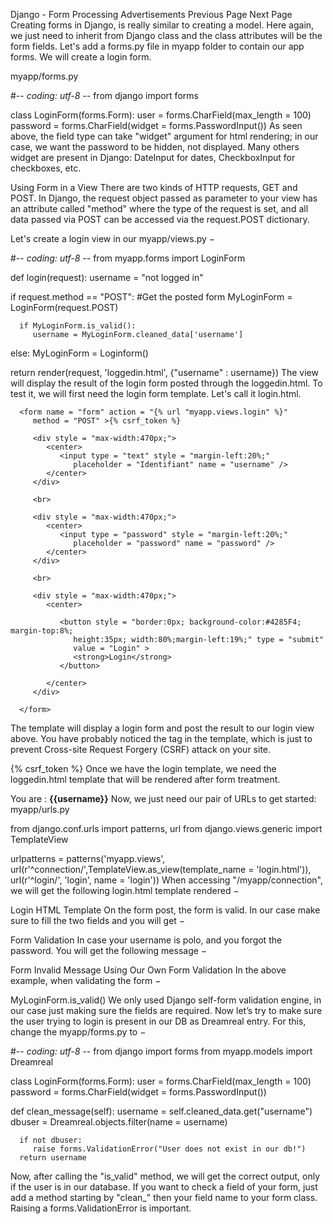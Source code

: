 

Django - Form Processing
Advertisements
 Previous Page Next Page  
Creating forms in Django, is really similar to creating a model. Here again, we just need to inherit from Django class and the class attributes will be the form fields. Let's add a forms.py file in myapp folder to contain our app forms. We will create a login form.

myapp/forms.py

#-*- coding: utf-8 -*-
from django import forms

class LoginForm(forms.Form):
   user = forms.CharField(max_length = 100)
   password = forms.CharField(widget = forms.PasswordInput())
As seen above, the field type can take "widget" argument for html rendering; in our case, we want the password to be hidden, not displayed. Many others widget are present in Django: DateInput for dates, CheckboxInput for checkboxes, etc.

Using Form in a View
There are two kinds of HTTP requests, GET and POST. In Django, the request object passed as parameter to your view has an attribute called "method" where the type of the request is set, and all data passed via POST can be accessed via the request.POST dictionary.

Let's create a login view in our myapp/views.py −

#-*- coding: utf-8 -*-
from myapp.forms import LoginForm

def login(request):
   username = "not logged in"
   
   if request.method == "POST":
      #Get the posted form
      MyLoginForm = LoginForm(request.POST)
      
      if MyLoginForm.is_valid():
         username = MyLoginForm.cleaned_data['username']
   else:
      MyLoginForm = Loginform()
		
   return render(request, 'loggedin.html', {"username" : username})
The view will display the result of the login form posted through the loggedin.html. To test it, we will first need the login form template. Let's call it login.html.

<html>
   <body>
      
      <form name = "form" action = "{% url "myapp.views.login" %}" 
         method = "POST" >{% csrf_token %}
         
         <div style = "max-width:470px;">
            <center> 
               <input type = "text" style = "margin-left:20%;" 
                  placeholder = "Identifiant" name = "username" />
            </center>
         </div>
			
         <br>
         
         <div style = "max-width:470px;">
            <center>
               <input type = "password" style = "margin-left:20%;" 
                  placeholder = "password" name = "password" />
            </center>
         </div>
			
         <br>
         
         <div style = "max-width:470px;">
            <center> 
            
               <button style = "border:0px; background-color:#4285F4; margin-top:8%;
                  height:35px; width:80%;margin-left:19%;" type = "submit" 
                  value = "Login" >
                  <strong>Login</strong>
               </button>
               
            </center>
         </div>
         
      </form>
      
   </body>
</html>
The template will display a login form and post the result to our login view above. You have probably noticed the tag in the template, which is just to prevent Cross-site Request Forgery (CSRF) attack on your site.

{% csrf_token %}
Once we have the login template, we need the loggedin.html template that will be rendered after form treatment.

<html>
   
   <body>
      You are : <strong>{{username}}</strong>
   </body>
   
</html>
Now, we just need our pair of URLs to get started: myapp/urls.py

from django.conf.urls import patterns, url
from django.views.generic import TemplateView

urlpatterns = patterns('myapp.views',
   url(r'^connection/',TemplateView.as_view(template_name = 'login.html')),
   url(r'^login/', 'login', name = 'login'))
When accessing "/myapp/connection", we will get the following login.html template rendered −

Login HTML Template
On the form post, the form is valid. In our case make sure to fill the two fields and you will get −

Form Validation
In case your username is polo, and you forgot the password. You will get the following message −

Form Invalid Message
Using Our Own Form Validation
In the above example, when validating the form −

MyLoginForm.is_valid()
We only used Django self-form validation engine, in our case just making sure the fields are required. Now let’s try to make sure the user trying to login is present in our DB as Dreamreal entry. For this, change the myapp/forms.py to −

#-*- coding: utf-8 -*-
from django import forms
from myapp.models import Dreamreal

class LoginForm(forms.Form):
   user = forms.CharField(max_length = 100)
   password = forms.CharField(widget = forms.PasswordInput())

   def clean_message(self):
      username = self.cleaned_data.get("username")
      dbuser = Dreamreal.objects.filter(name = username)
      
      if not dbuser:
         raise forms.ValidationError("User does not exist in our db!")
      return username
Now, after calling the "is_valid" method, we will get the correct output, only if the user is in our database. If you want to check a field of your form, just add a method starting by "clean_" then your field name to your form class. Raising a forms.ValidationError is important.
